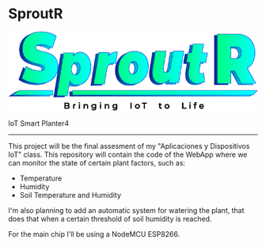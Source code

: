# SproutR
![Logo del proyecto](https://github.com/MauroBaJ/sproutr/blob/master/src/images/PNG/Asset%2023.png?raw=true)

IoT Smart Planter4
___
This project will be the final assesment of my "Aplicaciones y Dispositivos IoT" class. This repository will contain the code of the WebApp where we can monitor the state of certain plant factors, such as:
* Temperature
* Humidity
* Soil Temperature and Humidity

I'm also planning to add an automatic system for watering the plant, that does that when a certain threshold of soil humidity is reached.

For the main chip I'll be using a NodeMCU ESP8266.